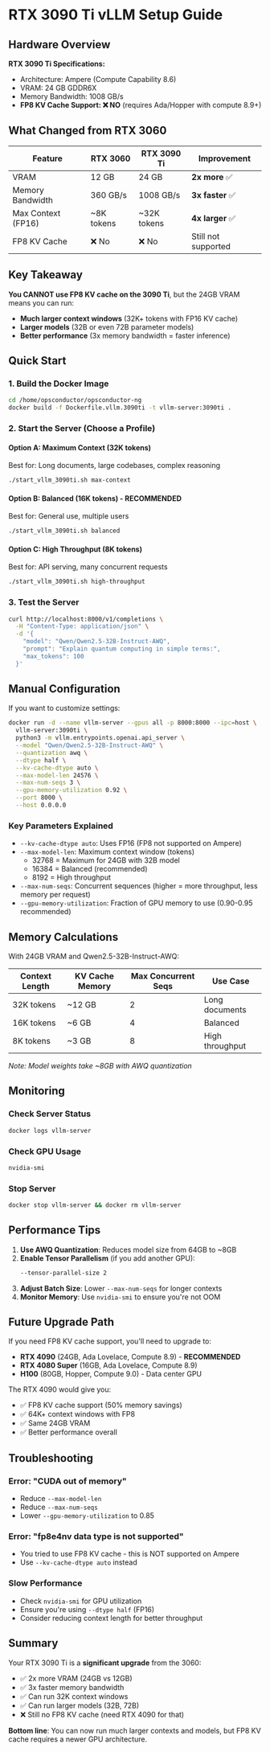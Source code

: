 # RTX 3090 Ti vLLM Setup Guide

## Hardware Overview

**RTX 3090 Ti Specifications:**
- Architecture: Ampere (Compute Capability 8.6)
- VRAM: 24 GB GDDR6X
- Memory Bandwidth: 1008 GB/s
- **FP8 KV Cache Support: ❌ NO** (requires Ada/Hopper with compute 8.9+)

## What Changed from RTX 3060

| Feature | RTX 3060 | RTX 3090 Ti | Improvement |
|---------|----------|-------------|-------------|
| VRAM | 12 GB | 24 GB | **2x more** ✅ |
| Memory Bandwidth | 360 GB/s | 1008 GB/s | **3x faster** ✅ |
| Max Context (FP16) | ~8K tokens | ~32K tokens | **4x larger** ✅ |
| FP8 KV Cache | ❌ No | ❌ No | Still not supported |

## Key Takeaway

**You CANNOT use FP8 KV cache on the 3090 Ti**, but the 24GB VRAM means you can run:
- **Much larger context windows** (32K+ tokens with FP16 KV cache)
- **Larger models** (32B or even 72B parameter models)
- **Better performance** (3x memory bandwidth = faster inference)

## Quick Start

### 1. Build the Docker Image

```bash
cd /home/opsconductor/opsconductor-ng
docker build -f Dockerfile.vllm.3090ti -t vllm-server:3090ti .
```

### 2. Start the Server (Choose a Profile)

#### Option A: Maximum Context (32K tokens)
Best for: Long documents, large codebases, complex reasoning

```bash
./start_vllm_3090ti.sh max-context
```

#### Option B: Balanced (16K tokens) - **RECOMMENDED**
Best for: General use, multiple users

```bash
./start_vllm_3090ti.sh balanced
```

#### Option C: High Throughput (8K tokens)
Best for: API serving, many concurrent requests

```bash
./start_vllm_3090ti.sh high-throughput
```

### 3. Test the Server

```bash
curl http://localhost:8000/v1/completions \
  -H "Content-Type: application/json" \
  -d '{
    "model": "Qwen/Qwen2.5-32B-Instruct-AWQ",
    "prompt": "Explain quantum computing in simple terms:",
    "max_tokens": 100
  }'
```

## Manual Configuration

If you want to customize settings:

```bash
docker run -d --name vllm-server --gpus all -p 8000:8000 --ipc=host \
  vllm-server:3090ti \
  python3 -m vllm.entrypoints.openai.api_server \
  --model "Qwen/Qwen2.5-32B-Instruct-AWQ" \
  --quantization awq \
  --dtype half \
  --kv-cache-dtype auto \
  --max-model-len 24576 \
  --max-num-seqs 3 \
  --gpu-memory-utilization 0.92 \
  --port 8000 \
  --host 0.0.0.0
```

### Key Parameters Explained

- `--kv-cache-dtype auto`: Uses FP16 (FP8 not supported on Ampere)
- `--max-model-len`: Maximum context window (tokens)
  - 32768 = Maximum for 24GB with 32B model
  - 16384 = Balanced (recommended)
  - 8192 = High throughput
- `--max-num-seqs`: Concurrent sequences (higher = more throughput, less memory per request)
- `--gpu-memory-utilization`: Fraction of GPU memory to use (0.90-0.95 recommended)

## Memory Calculations

With 24GB VRAM and Qwen2.5-32B-Instruct-AWQ:

| Context Length | KV Cache Memory | Max Concurrent Seqs | Use Case |
|----------------|-----------------|---------------------|----------|
| 32K tokens | ~12 GB | 2 | Long documents |
| 16K tokens | ~6 GB | 4 | Balanced |
| 8K tokens | ~3 GB | 8 | High throughput |

*Note: Model weights take ~8GB with AWQ quantization*

## Monitoring

### Check Server Status
```bash
docker logs vllm-server
```

### Check GPU Usage
```bash
nvidia-smi
```

### Stop Server
```bash
docker stop vllm-server && docker rm vllm-server
```

## Performance Tips

1. **Use AWQ Quantization**: Reduces model size from 64GB to ~8GB
2. **Enable Tensor Parallelism** (if you add another GPU):
   ```bash
   --tensor-parallel-size 2
   ```
3. **Adjust Batch Size**: Lower `--max-num-seqs` for longer contexts
4. **Monitor Memory**: Use `nvidia-smi` to ensure you're not OOM

## Future Upgrade Path

If you need FP8 KV cache support, you'll need to upgrade to:
- **RTX 4090** (24GB, Ada Lovelace, Compute 8.9) - **RECOMMENDED**
- **RTX 4080 Super** (16GB, Ada Lovelace, Compute 8.9)
- **H100** (80GB, Hopper, Compute 9.0) - Data center GPU

The RTX 4090 would give you:
- ✅ FP8 KV cache support (50% memory savings)
- ✅ 64K+ context windows with FP8
- ✅ Same 24GB VRAM
- ✅ Better performance overall

## Troubleshooting

### Error: "CUDA out of memory"
- Reduce `--max-model-len`
- Reduce `--max-num-seqs`
- Lower `--gpu-memory-utilization` to 0.85

### Error: "fp8e4nv data type is not supported"
- You tried to use FP8 KV cache - this is NOT supported on Ampere
- Use `--kv-cache-dtype auto` instead

### Slow Performance
- Check `nvidia-smi` for GPU utilization
- Ensure you're using `--dtype half` (FP16)
- Consider reducing context length for better throughput

## Summary

Your RTX 3090 Ti is a **significant upgrade** from the 3060:
- ✅ 2x more VRAM (24GB vs 12GB)
- ✅ 3x faster memory bandwidth
- ✅ Can run 32K context windows
- ✅ Can run larger models (32B, 72B)
- ❌ Still no FP8 KV cache (need RTX 4090 for that)

**Bottom line**: You can now run much larger contexts and models, but FP8 KV cache requires a newer GPU architecture.